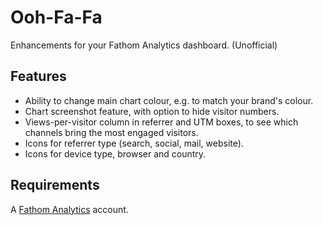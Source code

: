 # Ooh-Fa-Fa
Enhancements for your Fathom Analytics dashboard. (Unofficial)

## Features

* Ability to change main chart colour, e.g. to match your brand's colour.
* Chart screenshot feature, with option to hide visitor numbers.
* Views-per-visitor column in referrer and UTM boxes, to see which channels bring the most engaged visitors.
* Icons for referrer type (search, social, mail, website).
* Icons for device type, browser and country.

## Requirements

A [Fathom Analytics](https://usefathom.com/) account.

